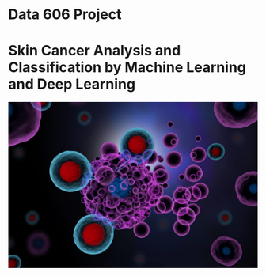 # Data 606 Project
# Skin Cancer Analysis and Classification by Machine Learning and Deep Learning

<img src="logo/logo.jpg"
     alt="Markdown Monster icon"
     style="float: left; margin-right: 10px;" />

